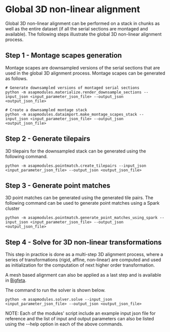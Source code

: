 
# Global 3D non-linear alignment

Global 3D non-linear alignment can be performed on a stack in chunks as well as the entire dataset (if all the serial sections are montaged and available). 
The following steps illustrate the global 3D non-linear alignment process.

## Step 1 - Montage scapes generation 

Montage scapes are downsampled versions of the serial sections that are used in the global 3D alignment process. Montage scapes can be generated as follows.

```
# Generate downsampled versions of montaged serial sections
python -m asapmodules.materialize.render_downsample_sections --input_json <input_parameter_json_file> --output_json <output_json_file>
```

```
# Create a downsampled montage stack
python -m asapmodules.dataimport.make_montage_scapes_stack --input_json <input_parameter_json_file> --output_json <output_json_file>
```

## Step 2 - Generate tilepairs

3D tilepairs for the downsampled stack can be generated using the following command.

```
python -m asapmodules.pointmatch.create_tilepairs --input_json <input_parameter_json_file> --output_json <output_json_file>
```

## Step 3 - Generate point matches

3D point matches can be generated using the generated tile pairs. The following command can be used to generate point matches using a Spark cluster

```
python -m asapmodules.pointmatch.generate_point_matches_using_spark --input_json <input_parameter_json_file> --output_json <output_json_file>
```

## Step 4 - Solve for 3D non-linear transformations

This step in practice is done as a multi-step 3D alignment process, where a series of transformations (rigid, affine, non-linear) are computed and used as initialization for the computation of next higher order transformation. 

A mesh based alignment can also be applied as a last step and is available in [Bigfeta](https://github.com/AllenInstitute/bigfeta).

The command to run the solver is shown below.

```
python -m asapmodules.solver.solve --input_json <input_parameter_json_file> --output_json <output_json_file>
```

NOTE: Each of the modules' script include an example input json file for reference and the list of input and output parameters can also be listed using the --help option in each of the above commands. 